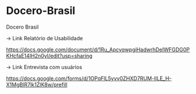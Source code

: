 # Docero-Brasil
Docero Brasil


-> Link Relatório de Usabilidade

https://docs.google.com/document/d/1Ru_ApcyqwpgiHadwrhDeIWFGDG0PKHcfaE14IH2n0yI/edit?usp=sharing

-> Link Entrevista com usuários

https://docs.google.com/forms/d/1OPqFlL5yvv0ZHXD7RUM-lILE_H-X1MgBlR7lk1ZlK8w/prefill
